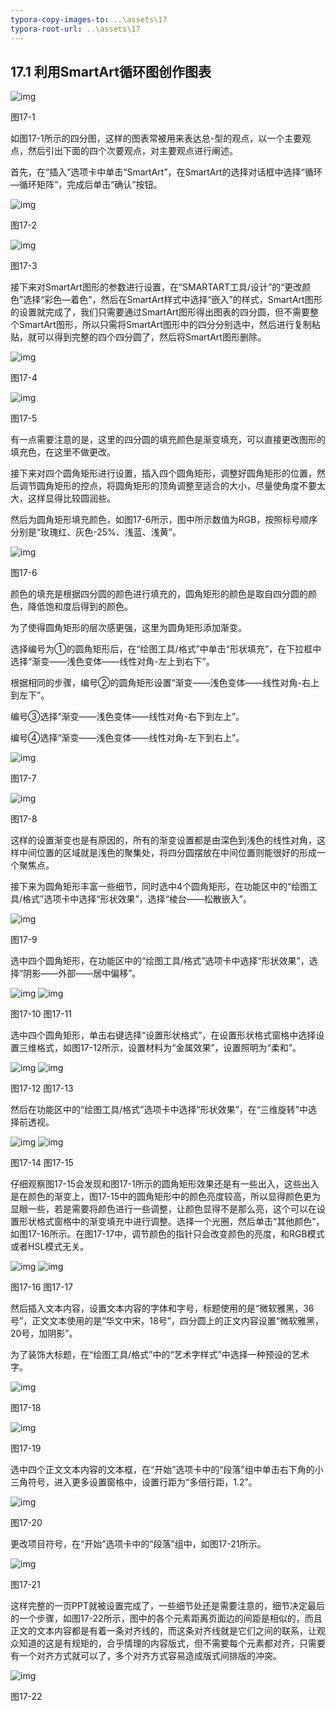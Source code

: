 ```yaml
---
typora-copy-images-to: ..\assets\17
typora-root-url: ..\assets\17
---
```


## **17.1**  **利用SmartArt循环图创作图表**

![img](/../../第十七章%20数据的创意展示.files/image001.jpg)

图17-1

如图17-1所示的四分图，这样的图表常被用来表达总-型的观点，以一个主要观点，然后引出下面的四个次要观点，对主要观点进行阐述。

首先，在“插入”选项卡中单击“SmartArt”，在SmartArt的选择对话框中选择“循环—循环矩阵”，完成后单击“确认”按钮。

![img](/../../第十七章%20数据的创意展示.files/image002.jpg)

图17-2

![img](/../../第十七章%20数据的创意展示.files/image003.jpg)

图17-3

接下来对SmartArt图形的参数进行设置，在“SMARTART工具/设计”的“更改颜色”选择“彩色—着色”，然后在SmartArt样式中选择“嵌入”的样式，SmartArt图形的设置就完成了，我们只需要通过SmartArt图形得出图表的四分圆，但不需要整个SmartArt图形，所以只需将SmartArt图形中的四分分别选中，然后进行复制粘贴，就可以得到完整的四个四分圆了，然后将SmartArt图形删除。

![img](/../../第十七章%20数据的创意展示.files/image004.png)

图17-4

![img](/../../第十七章%20数据的创意展示.files/image005.jpg)

图17-5

有一点需要注意的是，这里的四分圆的填充颜色是渐变填充，可以直接更改图形的填充色，在这里不做更改。

接下来对四个圆角矩形进行设置，插入四个圆角矩形，调整好圆角矩形的位置，然后调节圆角矩形的控点，将圆角矩形的顶角调整至适合的大小，尽量使角度不要太大，这样显得比较圆润些。

然后为圆角矩形填充颜色，如图17-6所示，图中所示数值为RGB，按照标号顺序分别是“玫瑰红、灰色-25%、浅蓝、浅黄”。

![img](/../../第十七章%20数据的创意展示.files/image006.jpg)

图17-6

颜色的填充是根据四分圆的颜色进行填充的，圆角矩形的颜色是取自四分圆的颜色，降低饱和度后得到的颜色。

为了使得圆角矩形的层次感更强，这里为圆角矩形添加渐变。

选择编号为①的圆角矩形后，在“绘图工具/格式”中单击“形状填充”，在下拉框中选择“渐变——浅色变体——线性对角-左上到右下”。

根据相同的步骤，编号②的圆角矩形设置“渐变——浅色变体——线性对角-右上到左下”。

编号③选择“渐变——浅色变体——线性对角-右下到左上”。

编号④选择“渐变——浅色变体——线性对角-左下到右上”。

![img](/../../第十七章%20数据的创意展示.files/image007.jpg)

图17-7

![img](/../../第十七章%20数据的创意展示.files/image008.jpg)

图17-8

这样的设置渐变也是有原因的，所有的渐变设置都是由深色到浅色的线性对角，这样中间位置的区域就是浅色的聚集处，将四分圆摆放在中间位置则能很好的形成一个聚焦点。

接下来为圆角矩形丰富一些细节，同时选中4个圆角矩形，在功能区中的“绘图工具/格式”选项卡中选择“形状效果”，选择“棱台——松散嵌入”。

![img](/../../第十七章%20数据的创意展示.files/image009.jpg)

图17-9

选中四个圆角矩形，在功能区中的“绘图工具/格式”选项卡中选择“形状效果”，选择“阴影——外部——居中偏移”。

![img](/../../第十七章%20数据的创意展示.files/image010.png)     ![img](/../../第十七章%20数据的创意展示.files/image011.jpg)

图17-10                                   图17-11               

选中四个圆角矩形，单击右键选择“设置形状格式”，在设置形状格式窗格中选择设置三维格式，如图17-12所示，设置材料为“金属效果”，设置照明为“柔和”。

![img](/../../第十七章%20数据的创意展示.files/image012.jpg)   ![img](/../../第十七章%20数据的创意展示.files/image013.jpg) 

图17-12                             图17-13

然后在功能区中的“绘图工具/格式”选项卡中选择“形状效果”，在“三维旋转”中选择前透视。

![img](/../../第十七章%20数据的创意展示.files/image014.png)   ![img](/../../第十七章%20数据的创意展示.files/image015.jpg)

图17-14                                     图17-15             

仔细观察图17-15会发现和图17-1所示的圆角矩形效果还是有一些出入，这些出入是在颜色的渐变上，图17-15中的圆角矩形中的颜色亮度较高，所以显得颜色更为显眼一些，若是需要将颜色进行一些调整，让颜色显得不是那么亮，这个可以在设置形状格式窗格中的渐变填充中进行调整。选择一个光圈，然后单击“其他颜色”，如图17-16所示。在图17-17中，调节颜色的指针只会改变颜色的亮度，和RGB模式或者HSL模式无关。

![img](/../../第十七章%20数据的创意展示.files/image016.jpg)    ![img](/../../第十七章%20数据的创意展示.files/image017.jpg)

图17-16                         图17-17

然后插入文本内容，设置文本内容的字体和字号，标题使用的是“微软雅黑，36号”，正文文本使用的是“华文中宋，18号”，四分圆上的正文内容设置“微软雅黑，20号，加阴影”。

为了装饰大标题，在“绘图工具/格式”中的“艺术字样式”中选择一种预设的艺术字。

![img](/../../第十七章%20数据的创意展示.files/image018.png)

图17-18

![img](/../../第十七章%20数据的创意展示.files/image019.jpg)

图17-19

选中四个正文文本内容的文本框，在“开始”选项卡中的“段落”组中单击右下角的小三角符号，进入更多设置窗格中，设置行距为“多倍行距，1.2”。

![img](/../../第十七章%20数据的创意展示.files/image020.png)

图17-20

更改项目符号，在“开始”选项卡中的“段落”组中，如图17-21所示。

![img](/../../第十七章%20数据的创意展示.files/image021.png)

图17-21

 这样完整的一页PPT就被设置完成了，一些细节处还是需要注意的，细节决定最后的一个步骤，如图17-22所示，图中的各个元素距离页面边的间距是相似的，而且正文的文本内容都是有着一条对齐线的，而这条对齐线就是它们之间的联系，让观众知道的这是有规矩的，合乎情理的内容版式，但不需要每个元素都对齐，只需要有一个对齐方式就可以了，多个对齐方式容易造成版式间排版的冲突。

![img](/../../第十七章%20数据的创意展示.files/image022.jpg)

图17-22